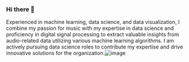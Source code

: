### Hi there 👋

Experienced in machine learning, data science, and data visualization, I combine my passion for music with my expertise in data science and proficiency in digital signal processing to extract valuable insights from audio-related data utilizing various machine learning algorithms. I am actively pursuing data science roles to contribute my expertise and drive innovative solutions for the organization.![image](https://github.com/tangy1227/tangy1227/assets/90044767/33a4a9b5-44dd-43c0-8c29-011dc4550e7e)

<!--
**tangy1227/tangy1227** is a ✨ _special_ ✨ repository because its `README.md` (this file) appears on your GitHub profile.

Here are some ideas to get you started:

- 🔭 I’m currently working on ...
- 🌱 I’m currently learning ...
- 👯 I’m looking to collaborate on ...
- 🤔 I’m looking for help with ...
- 💬 Ask me about ...
- 📫 How to reach me: ...
- 😄 Pronouns: ...
- ⚡ Fun fact: ...
-->
